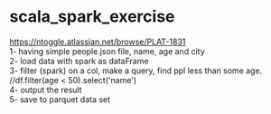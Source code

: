 # scala_spark_exercise
https://ntoggle.atlassian.net/browse/PLAT-1831<br>
1- having simple people.json file, name, age and city<br>
2- load data with spark as dataFrame<br>
3- filter (spark) on a col, make a query, find ppl less than some age. //df.filter(age < 50).select('name')<br>
4- output the result<br>
5- save to parquet data set<br>